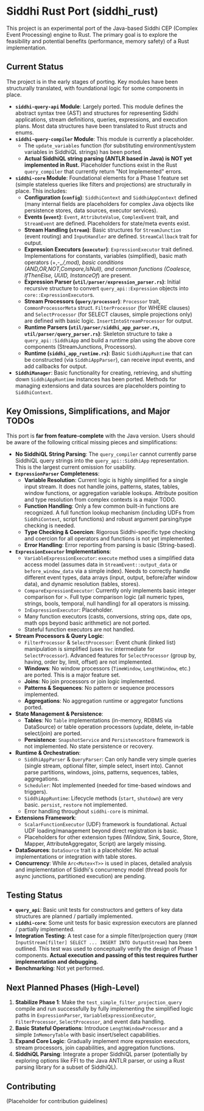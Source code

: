 # Siddhi Rust Port (siddhi_rust)

This project is an experimental port of the Java-based Siddhi CEP (Complex Event Processing) engine to Rust. The primary goal is to explore the feasibility and potential benefits (performance, memory safety) of a Rust implementation.

## Current Status

The project is in the early stages of porting. Key modules have been structurally translated, with foundational logic for some components in place.

*   **`siddhi-query-api` Module**: Largely ported. This module defines the abstract syntax tree (AST) and structures for representing Siddhi applications, stream definitions, queries, expressions, and execution plans. Most data structures have been translated to Rust structs and enums.
*   **`siddhi-query-compiler` Module**: This module is currently a placeholder.
    *   The `update_variables` function (for substituting environment/system variables in SiddhiQL strings) has been ported.
    *   **Actual SiddhiQL string parsing (ANTLR based in Java) is NOT yet implemented in Rust.** Placeholder functions exist in the Rust `query_compiler` that currently return "Not Implemented" errors.
*   **`siddhi-core` Module**: Foundational elements for a Phase 1 feature set (simple stateless queries like filters and projections) are structurally in place. This includes:
    *   **Configuration (`config`)**: `SiddhiContext` and `SiddhiAppContext` defined (many internal fields are placeholders for complex Java objects like persistence stores, data sources, executor services).
    *   **Events (`event`)**: `Event`, `AttributeValue`, `ComplexEvent` trait, and `StreamEvent` are defined. Placeholders for state/meta events exist.
    *   **Stream Handling (`stream`)**: Basic structures for `StreamJunction` (event routing) and `InputHandler` are defined. `StreamCallback` trait for output.
    *   **Expression Executors (`executor`)**: `ExpressionExecutor` trait defined. Implementations for constants, variables (simplified), basic math operators (+,-,*,/,mod), basic conditions (AND,OR,NOT,Compare,IsNull), and common functions (Coalesce, IfThenElse, UUID, InstanceOf*) are present.
    *   **Expression Parser (`util/parser/expression_parser.rs`)**: Initial recursive structure to convert `query_api::Expression` objects into `core::ExpressionExecutor`s.
    *   **Stream Processors (`query/processor`)**: `Processor` trait, `CommonProcessorMeta` struct. `FilterProcessor` (for WHERE clauses) and `SelectProcessor` (for SELECT clauses, simple projections only) are defined with basic logic. `InsertIntoStreamProcessor` for output.
    *   **Runtime Parsers (`util/parser/siddhi_app_parser.rs`, `util/parser/query_parser.rs`)**: Skeleton structure to take a `query_api::SiddhiApp` and build a runtime plan using the above core components (StreamJunctions, Processors).
    *   **Runtime (`siddhi_app_runtime.rs`)**: Basic `SiddhiAppRuntime` that can be constructed (via `SiddhiAppParser`), can receive input events, and add callbacks for output.
*   **`SiddhiManager`**: Basic functionality for creating, retrieving, and shutting down `SiddhiAppRuntime` instances has been ported. Methods for managing extensions and data sources are placeholders pointing to `SiddhiContext`.

## Key Omissions, Simplifications, and Major TODOs

This port is **far from feature-complete** with the Java version. Users should be aware of the following critical missing pieces and simplifications:

*   **No SiddhiQL String Parsing**: The `query_compiler` cannot currently parse SiddhiQL query strings into the `query_api::SiddhiApp` representation. This is the largest current omission for usability.
*   **`ExpressionParser` Completeness**:
    *   **Variable Resolution**: Current logic is highly simplified for a single input stream. It does not handle joins, patterns, states, tables, window functions, or aggregation variable lookups. Attribute position and type resolution from complex contexts is a major TODO.
    *   **Function Handling**: Only a few common built-in functions are recognized. A full function lookup mechanism (including UDFs from `SiddhiContext`, script functions) and robust argument parsing/type checking is needed.
    *   **Type Checking & Coercion**: Rigorous Siddhi-specific type checking and coercion for all operators and functions is not yet implemented.
    *   **Error Handling**: Error reporting from parsing is basic (String-based).
*   **`ExpressionExecutor` Implementations**:
    *   `VariableExpressionExecutor`: `execute` method uses a simplified data access model (assumes data in `StreamEvent::output_data` or `before_window_data` via a simple index). Needs to correctly handle different event types, data arrays (input, output, before/after window data), and dynamic resolution (tables, stores).
    *   `CompareExpressionExecutor`: Currently only implements basic integer comparison for `>`. Full type comparison logic (all numeric types, strings, bools, temporal, null handling) for all operators is missing.
    *   `InExpressionExecutor`: Placeholder.
    *   Many function executors (casts, conversions, string ops, date ops, math ops beyond basic arithmetic) are not ported.
    *   Stateful function executors are not handled.
*   **Stream Processors & Query Logic**:
    *   `FilterProcessor` & `SelectProcessor`: Event chunk (linked list) manipulation is simplified (uses `Vec` intermediate for `SelectProcessor`). Advanced features for `SelectProcessor` (group by, having, order by, limit, offset) are not implemented.
    *   **Windows**: No window processors (`TimeWindow`, `LengthWindow`, etc.) are ported. This is a major feature set.
    *   **Joins**: No join processors or join logic implemented.
    *   **Patterns & Sequences**: No pattern or sequence processors implemented.
    *   **Aggregations**: No aggregation runtime or aggregator functions ported.
*   **State Management & Persistence**:
    *   **Tables**: No `Table` implementations (in-memory, RDBMS via DataSource) or table operation processors (update, delete, in-table select/join) are ported.
    *   **Persistence**: `SnapshotService` and `PersistenceStore` framework is not implemented. No state persistence or recovery.
*   **Runtime & Orchestration**:
    *   `SiddhiAppParser` & `QueryParser`: Can only handle very simple queries (single stream, optional filter, simple select, insert into). Cannot parse partitions, windows, joins, patterns, sequences, tables, aggregations.
    *   `Scheduler`: Not implemented (needed for time-based windows and triggers).
    *   `SiddhiAppRuntime`: Lifecycle methods (`start`, `shutdown`) are very basic. `persist`, `restore` not implemented.
    *   Error handling throughout `siddhi-core` is minimal.
*   **Extensions Framework**:
    *   `ScalarFunctionExecutor` (UDF) framework is foundational. Actual UDF loading/management beyond direct registration is basic.
    *   Placeholders for other extension types (Window, Sink, Source, Store, Mapper, AttributeAggregator, Script) are largely missing.
*   **DataSources**: `DataSource` trait is a placeholder. No actual implementations or integration with table stores.
*   **Concurrency**: While `Arc<Mutex<T>>` is used in places, detailed analysis and implementation of Siddhi's concurrency model (thread pools for async junctions, partitioned execution) are pending.

## Testing Status

*   **`query_api`**: Basic unit tests for constructors and getters of key data structures are planned / partially implemented.
*   **`siddhi-core`**: Some unit tests for basic expression executors are planned / partially implemented.
*   **Integration Testing**: A test case for a simple filter/projection query (`FROM InputStream[filter] SELECT ... INSERT INTO OutputStream`) has been outlined. This test was used to conceptually verify the design of Phase 1 components. **Actual execution and passing of this test requires further implementation and debugging.**
*   **Benchmarking**: Not yet performed.

## Next Planned Phases (High-Level)

1.  **Stabilize Phase 1**: Make the `test_simple_filter_projection_query` compile and run successfully by fully implementing the simplified logic paths in `ExpressionParser`, `VariableExpressionExecutor`, `FilterProcessor`, `SelectProcessor`, and event data handling.
2.  **Basic Stateful Operations**: Introduce `LengthWindowProcessor` and a simple `InMemoryTable` with basic insert/select capabilities.
3.  **Expand Core Logic**: Gradually implement more expression executors, stream processors, join capabilities, and aggregation functions.
4.  **SiddhiQL Parsing**: Integrate a proper SiddhiQL parser (potentially by exploring options like FFI to the Java ANTLR parser, or using a Rust parsing library for a subset of SiddhiQL).

## Contributing
(Placeholder for contribution guidelines)
